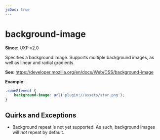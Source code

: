 ```yaml
---
jsDoc: true
---
```

# background-image

**Since:**  UXP v2.0

Specifies a background image. Supports multiple background images, as well as linear and radial gradients.

**See**: https://developer.mozilla.org/en/docs/Web/CSS/background-image  

**Example**:

```css
.someElement {
    background-image: url('plugin://assets/star.png');
}
```

## Quirks and Exceptions

* Background repeat is not yet supported. As such, background images will *not* repeat by default.